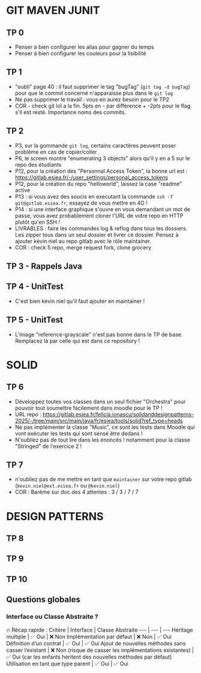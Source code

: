 # GIT MAVEN JUNIT

## TP 0
- Penser à bien configurer les alias pour gagner du temps
- Penser à bien configurer les couleurs pour la lisibilité

## TP 1
- "oubli" page 40 : il faut supprimer le tag "bugTag" (`git tag -d bugTag`) pour que le commit concerné n'apparaisse plus dans le `git log`
- Ne pas supprimer le travail : vous en aurez besoin pour le TP2
- COR - check git lol a la fin. 5pts en - par différence + -2pts pour le flag s'il est resté. Importance noms des commits.

## TP 2
- P3, sur la gommande `git log`, certains caractères peuvent poser problème en cas de copier/coller
- P6, le screen montre "enumerating 3 objects" alors qu'il y en a 5 sur le repo des étudiants
- P12, pour la création des "Personnal Access Token", la bonne url est : https://gitlab.esiea.fr/-/user_settings/personal_access_tokens
- P12, pour la création du repo "helloworld", laissez la case "readme" active
- P13 : si vous avez des soucis en executant la commande `ssh -T git@gitlab.esiea.fr`, essayez de vous mettre en 4G !
- P14 : si une interface graphique s'ouvre en vous demandant un mot de passe, vous avez probablement cloner l'URL de votre repo en HTTP plutôt qu'en SSH !
- LIVRABLES : faire les commandes log & reflog dans tous les dossiers. Les zipper tous dans un seul dossier et livrer ce dossier. Pensez à ajouter kévin niel au repo gitlab avec le rôle maintainer.
- COR : check 5 repo, merge request fork, clone grocery

## TP 3 - Rappels Java

## TP 4 - UnitTest
- C'est bien kevin niel qu'il faut ajouter en maintainer !

## TP 5 - UnitTest
- L'image "reference-grayscale" n'est pas bonne dans le TP de base. Remplacez là par celle qui est dans ce repository !

# SOLID

## TP 6
- Développez toutes vos classes dans un seul fichier "Orchestra" pour pouvoir tout soumettre facilement dans moodle pour le TP !
- URL repo : https://gitlab.esiea.fr/felicia.ionascu/solidanddesignpatterns-2025/-/tree/main/src/main/java/fr/esiea/tools/solid?ref_type=heads
- Ne pas implémenter la classe "Music", ce sont les tests dans Moodle qui vont exécuter les tests qui sont sensé être dedans !
- N'oubliez pas de tout lire dans les énoncés ! notamment pour la classe "Stringed" de l'exercice 2 !

## TP 7

- n'oubliez pas de me mettre en tant que `maintainer` sur votre repo gitlab (`kevin.niel@ext.esiea.fr` ou `@kevin.niel`)
- COR : Barème sur doc des 4 attentes : 3 / 3 / 7 / 7

# DESIGN PATTERNS

## TP 8

## TP 9

## TP 10

## Questions globales

### Interface ou Classe Abstraite ?

🔥 Récap rapide :
Critère	| Interface	| Classe Abstraite
--- | --- | ---
Héritage multiple	| ✅ Oui | ❌ Non
Implémentation par défaut |	❌ Non |	✅ Oui
Définition d’un contrat |	✅ Oui |	✅ Oui
Ajout de nouvelles méthodes sans casser l’existant | ❌ Non (risque de casser les implémentations existantes) |	✅ Oui (car les enfants héritent des nouvelles méthodes par défaut)
Utilisation en tant que type parent |	✅ Oui | ✅ Oui
